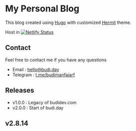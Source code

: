 # My Personal Blog

This blog created using [Hugo](https://themes.gohugo.io/) with customized [Hermit](https://themes.gohugo.io/hermit/) theme.

Host in [![Netlify Status](https://api.netlify.com/api/v1/badges/7171b328-2836-4050-8ff3-e143de197c89/deploy-status)](https://app.netlify.com/sites/budi/deploys)

## Contact

Feel free to contact me if you have any questions

- Email : [hello@budi.day](mailto:hello@budi.day)
- Telegram : [t.me/budimanfajarf](https://t.me/budimanfajarf)

## Releases

- v1.0.0 : Legacy of budidev.com
- v2.0.0 : Start of budi.day

## v2.8.14

